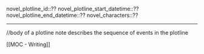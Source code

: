 novel_plotline_id::??
novel_plotline_start_datetime::??
novel_plotline_end_datetime::?? 
novel_characters::??

************************************
//body of a plotline note describes the sequence of events in the plotline

[[MOC - Writing]]
